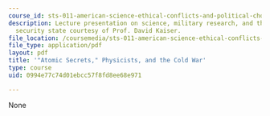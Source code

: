 ```yaml
---
course_id: sts-011-american-science-ethical-conflicts-and-political-choices-fall-2007
description: Lecture presentation on science, military research, and the national
  security state courtesy of Prof. David Kaiser.
file_location: /coursemedia/sts-011-american-science-ethical-conflicts-and-political-choices-fall-2007/0994e77c74d01ebcc57f8fd8ee68e971_lec4_kaiser.pdf
file_type: application/pdf
layout: pdf
title: '"Atomic Secrets," Physicists, and the Cold War'
type: course
uid: 0994e77c74d01ebcc57f8fd8ee68e971

---
```

None